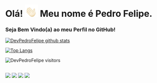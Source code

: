 # Olá! <img src="https://github.com/DevPedroFelipe/DevPedroFelipe/blob/main/hi.gif" width="40px"> Meu nome é Pedro Felipe.

### Seja Bem Vindo(a) ao meu Perfil no GitHub!

[![DevPedroFelipe github stats](https://github-readme-stats.vercel.app/api?username=DevPedroFelipe&show_icons=true&title_color=fff&icon_color=37aaff&text_color=f8f8f2&bg_color=171c24&count_private=true)](https://github.com/DevPedroFelipe)

[![Top Langs](https://github-readme-stats.vercel.app/api/top-langs/?username=DevPedroFelipe&layout=compact&title_color=fff&text_color=f8f8f2&hide=java&bg_color=171c24)](https://github.com/DevPedroFelipe)

![DevPedroFelipe visitors](https://api.visitorbadge.io/api/VisitorHit?user=DevPedroFelipe&repo=github-visitors-badge&countColor=%2320232a)

<div style="display: inline_block"><br>
  <a href="https://github.com/DevPedroFelipe" target="_blank"><img src="https://img.shields.io/badge/GitHub%20-%2320232a.svg?&style=for-the-badge&logo=github&logoColor=white" target="_blank"></a>
  <a href="https://www.linkedin.com/in/pedro-felipe-889a761a7/" target="_blank"><img src="https://img.shields.io/badge/LinkedIn-0077B5?style=for-the-badge&logo=linkedin&logoColor=white" target="_blank"></a>
  <a href="https://api.whatsapp.com/send?phone=5581995725098" target="_blank"><img src="https://img.shields.io/badge/WhatsApp-25D366?style=for-the-badge&logo=whatsapp&logoColor=white" target="_blank"></a>
  <a href = "mailto:tipedrofelipe@gmail.com"><img src="https://img.shields.io/badge/Gmail-dd5348?style=for-the-badge&logo=gmail&logoColor=white" target="_blank">   </a> 
</div>

